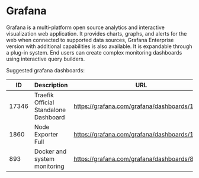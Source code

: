 # Grafana

Grafana is a multi-platform open source analytics and interactive visualization
web application. It provides charts, graphs, and alerts for the web when
connected to supported data sources, Grafana Enterprise version with additional
capabilities is also available. It is expandable through a plug-in system.
End users can create complex monitoring dashboards using interactive query
builders.

Suggested grafana dashboards:

| ID  | Description                         | URL                                        |
|-----|-------------------------------------|--------------------------------------------|
|17346|Traefik Official Standalone Dashboard|https://grafana.com/grafana/dashboards/17346|
| 1860|Node Exporter Full                   |https://grafana.com/grafana/dashboards/1860 |
|  893|Docker and system monitoring         |https://grafana.com/grafana/dashboards/893  |
